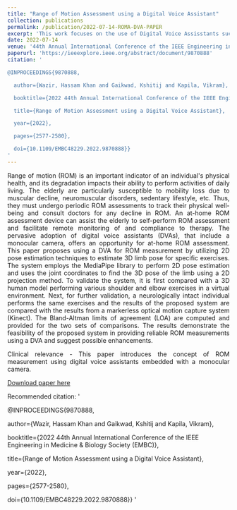 ```yaml
---
title: "Range of Motion Assessment using a Digital Voice Assistant"
collection: publications
permalink: /publication/2022-07-14-ROMA-DVA-PAPER
excerpt: 'This work focuses on the use of Digital Voice Assisstants such as the Google Nest Hub Max for assessing Range of Motion in the upper extremity.'
date: 2022-07-14
venue: '44th Annual International Conference of the IEEE Engineering in Medicine & Biology Society (EMBC)'
paperurl: 'https://ieeexplore.ieee.org/abstract/document/9870888'
citation: '

@INPROCEEDINGS{9870888,

  author={Wazir, Hassam Khan and Gaikwad, Kshitij and Kapila, Vikram},

  booktitle={2022 44th Annual International Conference of the IEEE Engineering in Medicine & Biology Society (EMBC)}, 

  title={Range of Motion Assessment using a Digital Voice Assistant}, 

  year={2022},

  pages={2577-2580},

  doi={10.1109/EMBC48229.2022.9870888}}
'
---
```

<div style="text-align: justify">
Range of motion (ROM) is an important indicator of an individual's physical health, and its degradation impacts their ability to perform activities of daily living. The elderly are particularly susceptible to mobility loss due to muscular decline, neuromuscular disorders, sedentary lifestyle, etc. Thus, they must undergo periodic ROM assessments to track their physical well-being and consult doctors for any decline in ROM. An at-home ROM assessment device can assist the elderly to self-perform ROM assessment and facilitate remote monitoring of and compliance to therapy. The pervasive adoption of digital voice assistants (DVAs), that include a monocular camera, offers an opportunity for at-home ROM assessment. This paper proposes using a DVA for ROM measurement by utilizing 2D pose estimation techniques to estimate 3D limb pose for specific exercises. The system employs the MediaPipe library to perform 2D pose estimation and uses the joint coordinates to find the 3D pose of the limb using a 2D projection method. To validate the system, it is first compared with a 3D human model performing various shoulder and elbow exercises in a virtual environment. Next, for further validation, a neurologically intact individual performs the same exercises and the results of the proposed system are compared with the results from a markerless optical motion capture system (Kinect). The Bland-Altman limits of agreement (LOA) are computed and provided for the two sets of comparisons. The results demonstrate the feasibility of the proposed system in providing reliable ROM measurements using a DVA and suggest possible enhancements.

Clinical relevance - This paper introduces the concept of ROM measurement using digital voice assistants embedded with a monocular camera.
</div>

[Download paper here](https://ieeexplore.ieee.org/abstract/document/9870888)

Recommended citation: '

@INPROCEEDINGS{9870888,

  author={Wazir, Hassam Khan and Gaikwad, Kshitij and Kapila, Vikram},

  booktitle={2022 44th Annual International Conference of the IEEE Engineering in Medicine & Biology Society (EMBC)}, 

  title={Range of Motion Assessment using a Digital Voice Assistant}, 

  year={2022},

  pages={2577-2580},

  doi={10.1109/EMBC48229.2022.9870888}}
'